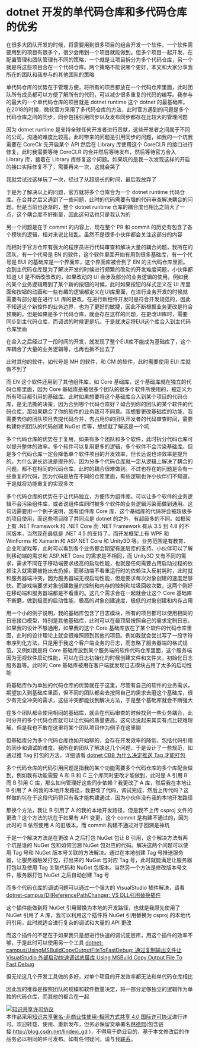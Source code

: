 
# dotnet 开发的单代码仓库和多代码仓库的优劣

在很多大团队开发的时候，将需要用到很多项目的组合开发一个软件，一个软件需要用到的项目有很多个，很少会用到一个项目就能做到。但多个项目一起开发，在配置管理和团队管理有不同的策略，一个就是让项目拆分为多个代码仓库，另一个就是将这些项目合在一个代码仓库。两个策略不能说哪个更好，本文和大家分享我所在的团队和我参与的其他团队的策略

<!--more-->


<!-- CreateTime:2020/10/5 10:30:20 -->


<!-- 发布 -->

单代码仓库的优势在于管理方便，将所有的项目都放在一个代码仓库里面，此时团队所有成员都可以方便了解所有的代码，可以减少很多重复的代码的编写。我参与的最大的一个单代码仓库的项目就是 dotnet runtime 这个 dotnet 的最基础库。在2018的时候，微软官方采用了多代码仓库的方法，此时官方遇到的问题是多个代码仓库之间的同步，同步包括引用同步以及发布同步都存在比较大的管理问题

因为 dotnet runtime 是支持全球任何开发者进行贡献，这些开发者之间属于不同的公司，沟通的难度比较高。此时带来的问题是引用同步的问题，如我的一个坑我需要在 CoreClr 先开启某个  API 然后在 Library 库使用这个 CoreCLR 的接口进行修复。此时我需要等待 CoreCLR 的合并然后等待发布，然后等待官方合入 Library 库，接着在 Library 库修复这个问题。如果坑的是我一次发现这样的开启的接口实际修复不了，需要再来一次，这就会哭了

我就尝试过这样玩了一次，经过了从超级长的时间，最后我放弃了

<!-- 于是我就通过 MVP 权限喷了微软，也许是微软的大佬被我喷怕了，就将仓库合并为一个 -->
<!-- 上面这句话只是逗你而已，微软的大佬说看不懂我的英语 -->


于是为了解决以上的问题，官方就将多个仓库合为一个 dotnet runtime 代码仓库。在合并之后又遇到了一些问题，此时的代码需要有强的代码审查解决耦合的问题。但是当前也逐渐的，整个 dotnet runtime 仓库的耦合度也相比之前大了一点，这个耦合度不好衡量，因此这句话也只是我认为的

另一个问题是在于 commit 的内容上，现在整个 PR 和 commit 的历史有包含了各个模块的逻辑，相对来说比较乱。虽然不是很多小伙伴都会关注这部分的内容

而相对于官方仓库有强大的程序员进行代码审查和解决大量的耦合问题，我所在的团队，有一个代号是 EN 的软件，这个软件里面开始有用到很多基础库，有一个代号是 EUI 的基础库是一个界面库，这个界面库被合到了 EN 的主代码仓库里面。合到主代码仓库是为了解决开发的时候进行频繁的改动的开发难度问题，小伙伴都知道 UI 是不断改改改的，如果改动的 UI 会涉及部分的业务逻辑的使用，例如我的某个业务逻辑用到了某个新的按钮的时候，此时如果按钮的样式定义在 UI 库里面和按钮的动画和一些有趣的逻辑都定义在UI库里面，在进行业务开发的时候就需要有部分是在进行 UI 库的更改。在进行新控件开发时是符合开发规范的，因此不知道这个新控件的业务边界，也为了更好的敏捷，因此不断根据业务更改是符合预期的。但是如果是多个代码仓库，就会存在这样的问题，在更改UI库时，需要同步到主代码仓库，而调试的时候更是坑。于是就决定将EUI这个库合入到主代码仓库里面

在合入之后经过了一段时间的开发，就发现了整个EUI库不能成为基础库了，这个库耦合了大量的业务逻辑等，也再也拆不出去了

此时其他的软件，如代号是 MH 的软件，和 CM 的软件，此时需要使用 EUI 库就做不到了

而 EN 这个软件还用到了其他组件库，如 Core 基础库，这个基础库就在独立的代码仓库里面，因为 Core 基础库是被很多个团队的很多个软件所使用的，被定义为所有项目都引用的基础库。此时如果想要将这个基础库合入到某个项目的代码仓库，是无法撕的决策，因为合到哪个代码仓库好？如合到你的团队的某个软件的代码仓库，那如果耦合了你的软件的业务我可不同意。我想要更改基础库的功能，我需要去你的团队项目去提代码合并，去占用你的团队开发者的代码审查时间，需要构建你的团队的代码创建 NuGet 库等，想想就了解这是一个坑

多个代码仓库的优势在于复用，如果有多个团队和多个软件，此时拆分代码仓库可以提升整体的效率。多个软件可以复用更多的逻辑，多个软件不会污染基础库。但是多个代码仓库一定会降低单个软件项目的开发效率，但长远说也许效率是提升的。为什么说长远说是提升的，因为分多个代码仓库就一定从逻辑上解决了耦合的问题，都不在相同的代码仓库，此时的耦合很难做到。不过也存在的问题是会有一些重复的代码，因为代码是放在不同的仓库里面，有些逻辑也许小伙伴们不知道，于是就将功能重复的实现多次

多个代码仓库的优势在于让代码独立，方便作为组件库。可以让多个软件的业务逻辑不会污染组件库，或者说组件库同时被多个软件的业务逻辑污染而做到通用。这句话需要用一个例子说明，我有组件库 Core 库，这个基础库的代码将会被超级多的项目使用，而这些项目除了共同点是 dotnet 的之外，有超级多的不同。如框架上有 .NET Framework 和 .NET Core 而 .NET Framework 有从 3.5 到 4.8 的不同版本，当然现在最低是 .NET 4.5 的支持了。而开发框架上有 WPF 和 WinForms 和 Xamarin 和 ASP.NET Core 和 Unity3D 等。业务范围是有教育、企业和游戏等，此时可以看到各个业务都会期望有底层库的支持。小伙伴可以了解到移动端的需求和 ASP.NET Core 的需求是不相同，而 Unity3D 又有不同的需求，需求不同在于移动端要求极高的启动性能，也就是任何需要占用启动过程的依赖注入就需要被拖出去扔掉。而移动端不看重运行时的依赖注入反射耗时，此时就和服务器端冲突，因为服务器端无视启动性能，但是要求每次对象创建的速度足够快。而游戏端要求对象创建数量的控制和内存的控制和垃圾回收次数，这两个刚好在移动端和服务器端都是不看重的。这几个需求合在一起就会让这个 Core 基础库不断磨，做到极高的启动性能，极高的对象创建速度，极低的对象创建和内存占用

用一个小的例子说明，我的基础库包含了日志模块，所有的项目都可以使用相同的日志接口模型，特别是其他基础库，此时可以在最顶层按照自己的需求定制日志。如果我的设计不够通用，如果我的这个 Core 基础库放在了某个软件的代码仓库里面，此时的设计理论上就会很难照顾到其他的项目。例如我就会尝试写了一段字符串序列化方法，只是用于我这个客户端业务的日志，而忽略了服务器端的格式规范。又例如我是将 Core 基础库放到某个服务端的软件代码仓库里面，这个服务端因为无视软件启动性能，可以在日志初始化的时候创建文件和文件夹，初始化日志服务器等。此时的 Core 基础库被用在客户端就发现日志模块占用了太多的启动性能

将基础库作为单独的代码仓库的优势就在于这里，尽管有自己的软件的业务需求，期望加入到基础库里面，但不同的团队都会去按照自己的需求去磨这个基础库，很少有完全冲突的需求，这些冲突都能找到解决方法，于是整个基础库就会不断强大

在多个团队都会使用相同的基础库，就会在代码审查的时候找到一些业务耦合，此时分开的多个代码仓库就可以让代码的质量更高。这句话说起来其实有点比较难理解，但是我也不敢在这里将某个团队项目作为例子在这里聊

但基础库分为多个代码仓库也如开始聊的，会存在开发效率的降低，包括代码引用的同步和调试的难度。我所在的团队了解决这几个问题，于是设计了一些规范，如通过推 Tag 打包的方法，详细请看 [dotnet CBB 为什么决定推送 Tag 才能打包](https://blog.lindexi.com/post/dotnet-CBB-%E4%B8%BA%E4%BB%80%E4%B9%88%E5%86%B3%E5%AE%9A%E6%8E%A8%E9%80%81-Tag-%E6%89%8D%E8%83%BD%E6%89%93%E5%8C%85.html )

多个代码仓库的代码引用问题是指我的某个功能需要多个代码仓库的多个库配合做到，例如我有功能需要 A 和 B 和 C 三个库同时更改才能做到，此时是 A 引用 B 而 B 引用 C 库，那么如何管理好这些同步依赖？我更改了 A 库，然后我在本地让 B 引用了 A 的我的本地开发路径，我更改了代码，调试完成，然后上传代码？这样做的坑在于这段代码将只有我才能构建通过，因为小伙伴没有我的本地开发路径

那换个方法，我让 B 引用了 A 的我的本地开发路径，但是我不上传 csproj 文件的更改？这个方法的坑在于如果有 API 变更，这个 commit 是构建不通过的，因为此时的 B 依然使用 A 的旧版本。而 commit 构建不通过对于回溯是神坑

于是一个解决方法是在更改 A 之后打包 NuGet 包让 B 引用，这个解决方法有两个坑是谁的 NuGet 包和如何回溯 NuGet 包对应的代码。解决这两个问题可以使用 Tag 号和 NuGet 版本号关联的方法解决。通过在本地创建 Tag 号推送服务器，让服务器触发打包，打出来的 NuGet 包对应 Tag 号，此时就能满足让服务器打包以及使用 Tag 关联代码和 NuGet 包版本。当然另一个方法是修改版本号文件，服务器打包 NuGet 之后自动创建 Tag 号

而多个代码仓库的调试问题可以通过一个强大的 VisualStudio 插件解决，请看 [dotnet-campus/DllReferencePathChanger: VS DLL引用替换插件](https://github.com/dotnet-campus/DllReferencePathChanger ) 

这个插件能做到将 NuGet 引用替换为本地的开发路径，也就是我原先使用了 NuGet 引用了 A 库，我可以利用这个插件将 NuGet 引用替换为 csproj 的本地代码引用，此时就适合进行复杂的调试和大量的 API 更改

而这个插件的不足在于如果我只是想进行快速的调试底层库，用这个插件的效率不够，于是此时可以使用另一个工具 [dotnet-campus/UsingMSBuildCopyOutputFileToFastDebug: 通过复制输出文件让 VisualStudio 外部启动快速调试底层库 Using MSBuild Copy Output File To Fast Debug](https://github.com/dotnet-campus/UsingMSBuildCopyOutputFileToFastDebug )

但无论这几个开发工具做的多好，对单个项目的开发效率都无法和单代码仓库相比

因此我的推荐是按照团队的规模和软件数量决定，将一部分足够独立的逻辑作为单独的代码仓库，而其他的都合在一起





<a rel="license" href="http://creativecommons.org/licenses/by-nc-sa/4.0/"><img alt="知识共享许可协议" style="border-width:0" src="https://licensebuttons.net/l/by-nc-sa/4.0/88x31.png" /></a><br />本作品采用<a rel="license" href="http://creativecommons.org/licenses/by-nc-sa/4.0/">知识共享署名-非商业性使用-相同方式共享 4.0 国际许可协议</a>进行许可。欢迎转载、使用、重新发布，但务必保留文章署名[林德熙](http://blog.csdn.net/lindexi_gd)(包含链接:http://blog.csdn.net/lindexi_gd )，不得用于商业目的，基于本文修改后的作品务必以相同的许可发布。如有任何疑问，请与我[联系](mailto:lindexi_gd@163.com)。